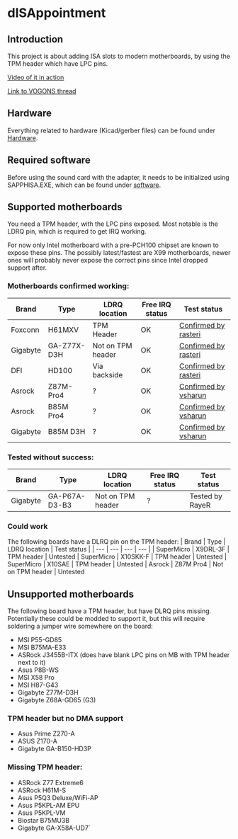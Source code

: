 # dISAppointment

## Introduction

This project is about adding ISA slots to modern motherboards, by using the TPM header which have LPC pins.

[Video of it in action](https://www.youtube.com/watch/IXr-VEpQ1lg)

[Link to VOGONS thread](https://www.vogons.org/viewtopic.php?t=93291)


## Hardware

Everything related to hardware (Kicad/gerber files) can be found under [Hardware](./hardware/).

## Required software
Before using the sound card with the adapter, it needs to be initialized using SAPPHISA.EXE, which can be found under [software](./software/).

## Supported motherboards
You need a TPM header, with the LPC pins exposed. Most notable is the LDRQ pin, which is required to get IRQ working.

For now only Intel motherboard with a pre-PCH100 chipset are known to expose these pins.
The possibly latest/fastest are X99 motherboards, newer ones will probably never expose the correct pins since Intel dropped support after.

### Motherboards confirmed working:
| Brand    | Type           | LDRQ location     | Free IRQ status | Test status |
| ---      | ---            | ---               | ---       | ---         |
| Foxconn  | H61MXV         | TPM Header        | OK | [Confirmed by rasteri](https://www.vogons.org/viewtopic.php?p=1149862#p1149862) |
| Gigabyte | GA-Z77X-D3H    | Not on TPM header | OK | [Confirmed by rasteri](https://www.vogons.org/viewtopic.php?p=1149862#p1149862)
| DFI      | HD100          | Via backside      | OK | [Confirmed by rasteri](https://www.youtube.com/watch?v=7LIPTQjQAPE&ab_channel=TheRasteri)
| Asrock   | Z87M-Pro4      | ? | OK | [Confirmed by vsharun](https://www.vogons.org/viewtopic.php?p=1343053#p1343053)
| Asrock   | B85M Pro4      | ? | OK | [Confirmed by vsharun](https://www.vogons.org/viewtopic.php?p=1343220#p1343220)
| Gigabyte  | B85M D3H      | ? | OK | [Confirmed by vsharun](https://www.vogons.org/viewtopic.php?p=1343220#p1343220)

### Tested without success:
| Brand    | Type           | LDRQ location     | Free IRQ status | Test status |
| ---      | ---            | ---               | ---       | ---         |
| Gigabyte | GA-P67A-D3-B3  | Not on TPM header | ? | Tested by RayeR

### Could work
The following boards have a DLRQ pin on the TPM header:
| Brand    | Type        | LDRQ location     | Test status |
| ---      | ---         | ---               | ---         |
| SuperMicro | X9DRL-3F  | TPM header        | Untested
| SuperMicro | X10SKK-F  | TPM header        | Untested
| SuperMicro | X10SAE    | TPM header        | Untested
| Asrock     | Z87M Pro4 | Not on TPM header | Untested

## Unsupported motherboards
The following board have a TPM header, but have DLRQ pins missing. Potentially these could be modded to support it, but this will require soldering a jumper wire somewhere on the board:
* MSI P55-GD85
* MSI B75MA-E33
* ASRock J3455B-ITX (does have blank LPC pins on MB with TPM header next to it)
* Asus P8B-WS
* MSI X58 Pro
* MSI H87-G43
* Gigabyte Z77M-D3H
* Gigabyte Z68A-GD65 (G3)

### TPM header but no DMA support
* Asus Prime Z270-A
* ASUS Z170-A
* Gigabyte GA-B150-HD3P

### Missing TPM header:
* ASRock Z77 Extreme6
* ASRock H61M-S
* Asus P5Q3 Deluxe/WiFi-AP
* Asus P5KPL-AM EPU
* Asus P5KPL-VM
* Biostar B75MU3B
* Gigabyte GA-X58A-UD7`
